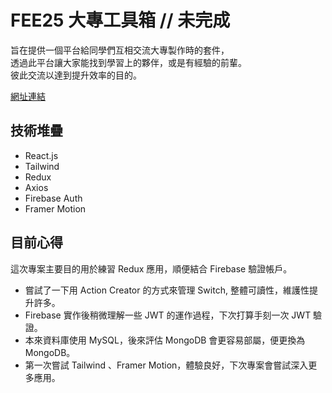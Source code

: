 # FEE25 大專工具箱 // 未完成
旨在提供一個平台給同學們互相交流大專製作時的套件，<br/>
透過此平台讓大家能找到學習上的夥伴，或是有經驗的前輩。<br/>
彼此交流以達到提升效率的目的。

[網址連結](https://holin5566.github.io/ "Demo")

## 技術堆疊
- React.js
- Tailwind
- Redux
- Axios
- Firebase Auth
- Framer Motion

## 目前心得
這次專案主要目的用於練習 Redux 應用，順便結合 Firebase 驗證帳戶。<br/>

- 嘗試了一下用 Action Creator 的方式來管理 Switch, 整體可讀性，維護性提升許多。<br/>
- Firebase 實作後稍微理解一些 JWT 的運作過程，下次打算手刻一次 JWT 驗證。<br/>
- 本來資料庫使用 MySQL，後來評估 MongoDB 會更容易部屬，便更換為 MongoDB。<br/>
- 第一次嘗試 Tailwind 、Framer Motion，體驗良好，下次專案會嘗試深入更多應用。

